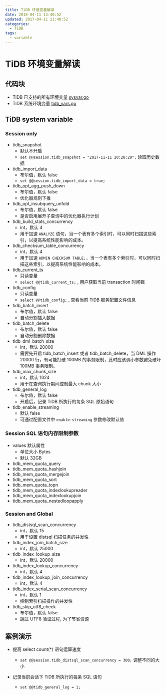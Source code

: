 ```yaml
---
title: TiDB 环境变量解读
date: 2018-04-11 13:40:52
updated: 2017-04-11 21:40:52
categories:
  - TiDB
tags:
  - variable
---
```

# TiDB 环境变量解读

## 代码块

- TiDB 已支持的所有环境变量 [sysvar.go](https://github.com/pingcap/tidb/blob/master/sessionctx/variable/sysvar.go)
- TiDB 系统环境变量 [tidb_vars.go](https://github.com/pingcap/tidb/blob/master/sessionctx/variable/tidb_vars.go)

## TiDB system variable

### Session only

- tidb_snapshot
  - 默认不开启
  - `set @@session.tidb_snapshot = "2017-11-11 20:20:20";` 读取历史数据
- tidb_import_data
  - 布尔值，默认 false
  - `set @@session.tidb_import_data = true;`
- tidb_opt_agg_push_down
  - 布尔值，默认 false
  - 优化器规则下推
- tidb_opt_insubquery_unfold
  - 布尔值，默认 false
  - 是否启用展开子查询中的优化器执行计划
- tidb_build_stats_concurrency
  - int，默认 4
  - 用于加速 `ANALYZE` 语句，当一个表有多个索引时，可以同时扫描这些索引，以提高系统性能影响的成本。
- tidb_checksum_table_concurrency
  - int，默认 4
  - 用于加速 `ADMIN CHECKSUM TABLE;`，当一个表有多个索引时，可以同时扫描这些索引，以提高系统性能影响的成本。
- tidb_current_ts
  - 只读变量
  - `select @@tidb_current_ts;` , 用户获取当前 transaction 时间戳
- tidb_config
  - 只读变量
  - `select @@tidb_config;` , 查看当前 TiDB 服务配置文件信息
- tidb_batch_insert
  - 布尔值，默认 false
  - 自动分割插入数据
- tidb_batch_delete
  - 布尔值，默认 false
  - 自动分割删除数据
- tidb_dml_batch_size
  - int，默认 20000
  - 需要先开启 tidb_batch_insert 或者 tidb_batch_delete，当 DML 操作 20000 行，有可能打破 100MB 的事务限制，此时应该调小参数避免破坏 100MB 事务限制。
- tidb_max_chunk_size
  - int，默认 1024
  - 用于在查询执行期间控制最大 chunk 大小
- tidb_general_log
  - 布尔值，默认 false
  - 开启后，记录 TiDB 所执行的每条 SQL 原始语句
- tidb_enable_streaming
  - 默认 false
  - 可通过配置文件中 `enable-streaming` 参数修改默认值

### Session SQL 语句内存限制参数

- values 默认属性
  - 单位大小 Bytes
  - 默认 32GB
- tidb_mem_quota_query
- tidb_mem_quota_hashjoin
- tidb_mem_quota_mergejoin
- tidb_mem_quota_sort
- tidb_mem_quota_topn
- tidb_mem_quota_indexlookupreader
- tidb_mem_quota_indexlookupjoin
- tidb_mem_quota_nestedloopapply

### Session and Global

- tidb_distsql_scan_concurrency
  - int，默认 15
  - 用于设置 distsql 扫描任务的并发性
- tidb_index_join_batch_size
  - int，默认 25000
- tidb_index_lookup_size
  - int，默认 20000
- tidb_index_lookup_concurrency
  - int，默认 4
- tidb_index_lookup_join_concurrency
  - int，默认 4
- tidb_index_serial_scan_concurrency
  - int，默认 1
  - 控制索引扫描操作的并发性
- tidb_skip_utf8_check
  - 布尔值，默认 false
  - 跳过 UTF8 验证过程, 为了节省资源

## 案例演示

- 提高 select count(*) 语句运算速度
  - `set @@session.tidb_distsql_scan_concurrency = 300;`  调整不同的大小

- 记录当前会话下 TiDB 所执行的每条 SQL 语句
  - `set @@tidb_general_log = 1;`